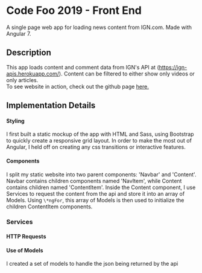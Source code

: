 # Code Foo 2019 - Front End
A single page web app for loading news content from IGN.com. Made with Angular 7.

## Description 
This app loads content and comment data from IGN's API at (https://ign-apis.herokuapp.com/). Content can be filtered to either show only videos or only articles. <br /> 
To see website in action, check out the github page [here.](https://volpestyle.github.io/Code-Foo-2019/)

## Implementation Details
#### Styling
I first built a static mockup of the app with HTML and Sass, using Bootstrap to quickly create a responsive grid layout. In order to make the most out of Angular, I held off on creating any css transitions or interactive features.

#### Components
I split my static website into two parent components: 'Navbar' and 'Content'. Navbar contains children components named 'NavItem', while Content contains children named 'ContentItem'. Inside the Content component, I use Services to request the content from the api and store it into an array of Models. Using `\*ngFor`, this array of Models is then used to initialize the children ContentItem components.

### Services

#### HTTP Requests

#### Use of Models
I created a set of models to handle the json being returned by the api

